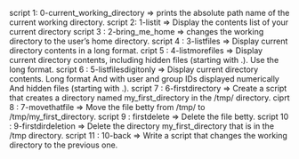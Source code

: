 script 1: 0-current_working_directory => prints the absolute path name of the current working directory.
script 2: 1-listit => Display the contents list of your current directory
script 3 : 2-bring_me_home => changes the working directory to the user’s home directory.
script 4 : 3-listfiles => Display current directory contents in a long format.
cript 5 : 4-listmorefiles => Display current directory contents, including hidden files (starting with .). Use the long format.
script 6 : 5-listfilesdigitonly => Display current directory contents. Long format And with user and group IDs displayed numerically And hidden files (starting with .).
script 7 : 6-firstdirectory => Create a script that creates a directory named my_first_directory in the /tmp/ directory.
ciprt 8 : 7-movethatfile => Move the file betty from /tmp/ to /tmp/my_first_directory.
script 9 : firstdelete => Delete the file betty.
script 10 : 9-firstdirdeletion => Delete the directory my_first_directory that is in the /tmp directory.
script 11 : 10-back => Write a script that changes the working directory to the previous one.


